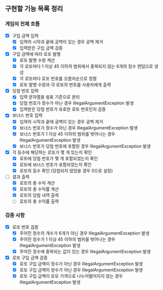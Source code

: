 ## 구현할 기능 목록 정리

### 게임의 전체 흐름

- [x] 구입 금액 입력
  - [x] 입력의 시작과 끝에 공백이 있는 경우 공백 제거
  - [x] 입력받은 구입 금액 검증
- [x] 구입 금액에 따라 로또 발행
  - [x] 로또 발행 수량 계산
  - [x] 각 로또마다 1 이상 45 이하의 범위에서 중복되지 않는 6개의 정수 랜덤으로 생성
  - [x] 각 로또마다 로또 번호를 오름차순으로 정렬
  - [x] 로또 발행 수량과 각 로또의 번호를 사용자에게 출력
- [x] 당첨 번호 입력
  - [x] 입력 문자열을 쉼표 기준으로 분리
  - [x] 당첨 번호가 정수가 아닌 경우 IllegalArgumentException 발생
  - [x] 입력받은 당첨 번호가 유효한 로또 번호인지 검증
- [x] 보너스 번호 입력
  - [x] 입력의 시작과 끝에 공백이 있는 경우 공백 제거
  - [x] 보너스 번호가 정수가 아닌 경우 IllegalArgumentException 발생
  - [x] 보너스 번호가 1 이상 45 이하의 범위를 벗어나는 경우 IllegalArgumentException 발생
  - [x] 보너스 번호가 당첨 번호에 포함된 경우 IllegalArgumentException 발생
- [x] 각 등수에 해당하는 로또가 몇 개 있는지 확인
  - [x] 로또에 당첨 번호가 몇 개 포함되었는지 확인
  - [x] 로또에 보너스 번호가 포함되었는지 확인
  - [x] 로또의 등수 확인 (당첨되지 않았을 경우 0으로 설정)
- [ ] 결과 출력
  - [x] 로또의 총 수익 계산
  - [x] 로또의 총 수익률 계산
  - [x] 로또의 당첨 내역 출력
  - [ ] 로또의 총 수익률 출력

### 검증 사항

- [x] 로또 번호 검증
  - [x] 주어진 정수의 개수가 6개가 아닌 경우 IllegalArgumentException 발생
  - [x] 주어진 정수가 1 이상 45 이하의 범위를 벗어나는 경우 IllegalArgumentException 발생
  - [x] 주어진 정수에 중복되는 값이 있는 경우 IllegalArgumentException 발생
- [x] 로또 구입 금액 검증
  - [x] 로또 구입 금액이 정수가 아닌 경우 IllegalArgumentException 발생
  - [x] 로또 구입 금액이 양수가 아닌 경우 IllegalArgumentException 발생
  - [x] 로또 구입 금액이 로또 가격으로 나누어떨어지지 않는 경우 IllegalArgumentException 발생
